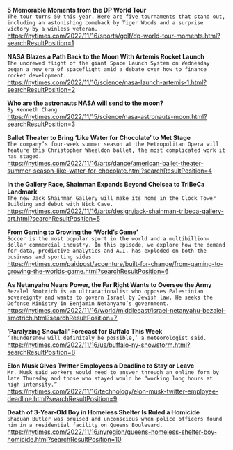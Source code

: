 **5 Memorable Moments from the DP World Tour**\
`The tour turns 50 this year. Here are five tournaments that stand out, including an astonishing comeback by Tiger Woods and a surprise victory by a winless veteran.`\
https://nytimes.com/2022/11/16/sports/golf/dp-world-tour-moments.html?searchResultPosition=1

**NASA Blazes a Path Back to the Moon With Artemis Rocket Launch**\
`The uncrewed flight of the giant Space Launch System on Wednesday began a new era of spaceflight amid a debate over how to finance rocket development.`\
https://nytimes.com/2022/11/16/science/nasa-launch-artemis-1.html?searchResultPosition=2

**Who are the astronauts NASA will send to the moon?**\
`By Kenneth Chang`\
https://nytimes.com/2022/11/15/science/nasa-astronauts-moon.html?searchResultPosition=3

**Ballet Theater to Bring ‘Like Water for Chocolate’ to Met Stage**\
`The company’s four-week summer season at the Metropolitan Opera will feature this Christopher Wheeldon ballet, the most complicated work it has staged.`\
https://nytimes.com/2022/11/16/arts/dance/american-ballet-theater-summer-season-like-water-for-chocolate.html?searchResultPosition=4

**In the Gallery Race, Shainman Expands Beyond Chelsea to TriBeCa Landmark**\
`The new Jack Shainman Gallery will make its home in the Clock Tower Building and debut with Nick Cave.`\
https://nytimes.com/2022/11/16/arts/design/jack-shainman-tribeca-gallery-art.html?searchResultPosition=5

**From Gaming to Growing the ‘World’s Game’**\
`Soccer is the most popular sport in the world and a multibillion-dollar commercial industry. In this episode, we explore how the demand for data, predictive analytics and A.I. has exploded on both the business and sporting sides.`\
https://nytimes.com/paidpost/accenture/built-for-change/from-gaming-to-growing-the-worlds-game.html?searchResultPosition=6

**As Netanyahu Nears Power, the Far Right Wants to Oversee the Army**\
`Bezalel Smotrich is an ultranationalist who opposes Palestinian sovereignty and wants to govern Israel by Jewish law. He seeks the Defense Ministry in Benjamin Netanyahu’s government.`\
https://nytimes.com/2022/11/16/world/middleeast/israel-netanyahu-bezalel-smotrich.html?searchResultPosition=7

**‘Paralyzing Snowfall’ Forecast for Buffalo This Week**\
`‘Thundersnow will definitely be possible,’ a meteorologist said.`\
https://nytimes.com/2022/11/16/us/buffalo-ny-snowstorm.html?searchResultPosition=8

**Elon Musk Gives Twitter Employees a Deadline to Stay or Leave**\
`Mr. Musk said workers would need to answer through an online form by late Thursday and those who stayed would be “working long hours at high intensity.”`\
https://nytimes.com/2022/11/16/technology/elon-musk-twitter-employee-deadline.html?searchResultPosition=9

**Death of 3-Year-Old Boy in Homeless Shelter Is Ruled a Homicide**\
`Shaquan Butler was bruised and unconscious when police officers found him in a residential facility on Queens Boulevard.`\
https://nytimes.com/2022/11/16/nyregion/queens-homeless-shelter-boy-homicide.html?searchResultPosition=10

